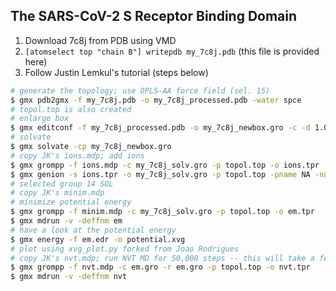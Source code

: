 ## The SARS-CoV-2 S Receptor Binding Domain

1. Download 7c8j from PDB using VMD
2. `[atomselect top "chain B"] writepdb my_7c8j.pdb` (this file is provided here)
3. Follow Justin Lemkul's tutorial (steps below)

```bash
# generate the topology; use OPLS-AA force field (sel. 15)
$ gmx pdb2gmx -f my_7c8j.pdb -o my_7c8j_processed.pdb -water spce
# topol.top is also created
# enlarge box
$ gmx editconf -f my_7c8j_processed.pdb -o my_7c8j_newbox.gro -c -d 1.0 -bt cubic
# solvate
$ gmx solvate -cp my_7c8j_newbox.gro
# copy JK's ions.mdp; add ions
$ gmx grompp -f ions.mdp -c my_7c8j_solv.gro -p topol.top -o ions.tpr
$ gmx genion -s ions.tpr -o my_7c8j_solv.gro -p topol.top -pname NA -nname CL -neutral
# selected group 14 SOL
# copy JK's minim.mdp
# minimize potential energy
$ gmx grompp -f minim.mdp -c my_7c8j_solv.gro -p topol.top -o em.tpr
$ gmx mdrun -v -deffnm em
# have a look at the potential energy
$ gmx energy -f em.edr -o potential.xvg
# plot using xvg_plot.py forked from Joao Rodrigues
# copy JK's nvt.mdp; run NVT MD for 50,000 steps -- this will take a few hours...
$ gmx grompp -f nvt.mdp -c em.gro -r em.gro -p topol.top -o nvt.tpr
$ gmx mdrun -v -deffnm nvt
```